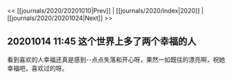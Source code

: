 << [[journals/2020/20201010|Prev]] | [[journals/2020/index|2020]] | [[journals/2020/20201024|Next]] >>

## 20201014 11:45 这个世界上多了两个幸福的人

看到喜欢的人幸福还真是感到--点点失落和开心呀，果然一如既往的漂亮啊，祝她幸福吧，喜欢过的呀。